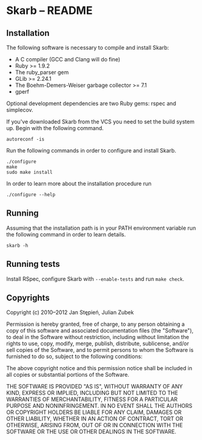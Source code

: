 Skarb – README
==============

Installation
------------

The following software is necessary to compile and install Skarb:

 - A C compiler (GCC and Clang will do fine)
 - Ruby >= 1.9.2
 - The ruby\_parser gem
 - GLib >= 2.24.1
 - The Boehm-Demers-Weiser garbage collector >= 7.1
 - gperf

Optional development dependencies are two Ruby gems: rspec and simplecov.

If you've downloaded Skarb from the VCS you need to set the build system up.
Begin with the following command.

    autoreconf -is

Run the following commands in order to configure and install Skarb.

    ./configure
    make
    sudo make install

In order to learn more about the installation procedure run

    ./configure --help

Running
-------

Assuming that the installation path is in your PATH environment variable run the
following command in order to learn details.

    skarb -h

Running tests
-------------

Install RSpec, configure Skarb with `--enable-tests` and run `make check`.

Copyrights
----------

Copyright (c) 2010–2012 Jan Stępień, Julian Zubek

Permission is hereby granted, free of charge, to any person obtaining
a copy of this software and associated documentation files (the
"Software"), to deal in the Software without restriction, including
without limitation the rights to use, copy, modify, merge, publish,
distribute, sublicense, and/or sell copies of the Software, and to
permit persons to whom the Software is furnished to do so, subject to
the following conditions:

The above copyright notice and this permission notice shall be
included in all copies or substantial portions of the Software.

THE SOFTWARE IS PROVIDED "AS IS", WITHOUT WARRANTY OF ANY KIND,
EXPRESS OR IMPLIED, INCLUDING BUT NOT LIMITED TO THE WARRANTIES OF
MERCHANTABILITY, FITNESS FOR A PARTICULAR PURPOSE AND
NONINFRINGEMENT. IN NO EVENT SHALL THE AUTHORS OR COPYRIGHT HOLDERS BE
LIABLE FOR ANY CLAIM, DAMAGES OR OTHER LIABILITY, WHETHER IN AN ACTION
OF CONTRACT, TORT OR OTHERWISE, ARISING FROM, OUT OF OR IN CONNECTION
WITH THE SOFTWARE OR THE USE OR OTHER DEALINGS IN THE SOFTWARE.

